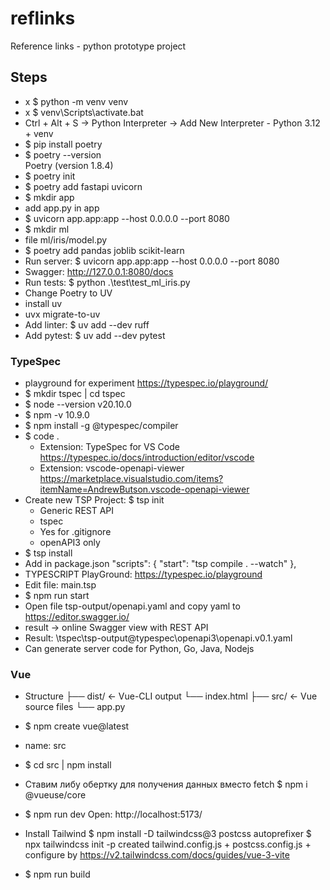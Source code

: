 # reflinks
Reference links - python prototype project



## Steps
- x $ python -m venv venv
- x $ venv\Scripts\activate.bat
- Ctrl + Alt + S -> Python Interpreter ->  Add New Interpreter - Python 3.12 + venv
- $ pip install poetry
- $ poetry --version           
  Poetry (version 1.8.4)
- $ poetry init
- $ poetry add fastapi uvicorn 
- $ mkdir app
- add app.py in app
- $ uvicorn app.app:app --host 0.0.0.0 --port 8080
- $ mkdir ml
- file ml/iris/model.py
- $ poetry add pandas joblib scikit-learn
- Run server: $ uvicorn app.app:app --host 0.0.0.0 --port 8080
- Swagger: http://127.0.0.1:8080/docs
- Run tests: $ python .\test\test_ml_iris.py 
- Change Poetry to UV
- install uv
- uvx migrate-to-uv
- Add linter: $ uv add --dev ruff
- Add pytest: $ uv add --dev pytest

### TypeSpec 
- playground for experiment https://typespec.io/playground/
- $  mkdir tspec | cd tspec
- $ node --version
    v20.10.0
- $ npm -v
    10.9.0
- $ npm install -g @typespec/compiler
- $ code .
  - Extension: TypeSpec for VS Code 
    https://typespec.io/docs/introduction/editor/vscode
  - Extension: vscode-openapi-viewer 
    https://marketplace.visualstudio.com/items?itemName=AndrewButson.vscode-openapi-viewer
- Create new TSP Project: $ tsp init
  - Generic REST API
  - tspec
  - Yes for .gitignore
  - openAPI3 only
- $ tsp install
- Add in package.json
  "scripts": { "start": "tsp compile . --watch" },
- TYPESCRIPT PlayGround: https://typespec.io/playground
- Edit file: main.tsp
- $ npm run start
- Open file tsp-output/openapi.yaml and copy yaml to https://editor.swagger.io/
- result -> online Swagger view with REST API 
- Result: \tspec\tsp-output\@typespec\openapi3\openapi.v0.1.yaml
- Can generate server code for Python, Go, Java, Nodejs

### Vue
- Structure
├── dist/ <- Vue-CLI output
    └── index.html
├── src/ <- Vue source files
└── app.py
- $ npm create vue@latest
- name: src
- $ cd src | npm install
- Ставим либу обертку для получения данных вместо fetch 
  $ npm i @vueuse/core
- $ npm run dev
  Open:  http://localhost:5173/
- Install Tailwind 
  $ npm install -D tailwindcss@3 postcss autoprefixer
  $ npx tailwindcss init -p
  created  tailwind.config.js + postcss.config.js + configure by https://v2.tailwindcss.com/docs/guides/vue-3-vite


- $ npm run build